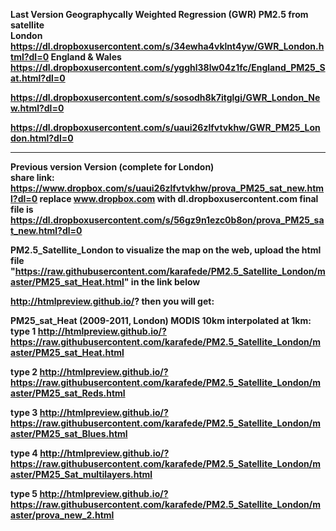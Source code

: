<strong>Last Version Geographycally Weighted Regression (GWR) PM2.5 from satellite<br>
<strong>London
https://dl.dropboxusercontent.com/s/34ewha4vklnt4yw/GWR_London.html?dl=0
<strong>England & Wales
https://dl.dropboxusercontent.com/s/ygghl38lw04z1fc/England_PM25_Sat.html?dl=0

https://dl.dropboxusercontent.com/s/sosodh8k7itglgi/GWR_London_New.html?dl=0

https://dl.dropboxusercontent.com/s/uaui26zlfvtvkhw/GWR_PM25_London.html?dl=0<strong><br>


------------------------------------------------------------------------------------------------
<strong>Previous version Version (complete for London)</strong><br>
share link: https://www.dropbox.com/s/uaui26zlfvtvkhw/prova_PM25_sat_new.html?dl=0
replace www.dropbox.com with dl.dropboxusercontent.com
final file is
https://dl.dropboxusercontent.com/s/56gz9n1ezc0b8on/prova_PM25_sat_new.html?dl=0




PM2.5_Satellite_London
to visualize the map on the web, upload the html file 
"https://raw.githubusercontent.com/karafede/PM2.5_Satellite_London/master/PM25_sat_Heat.html" in the link below

http://htmlpreview.github.io/?
then you will get:

PM25_sat_Heat (2009-2011, London) MODIS 10km interpolated at 1km:
type 1
http://htmlpreview.github.io/?https://raw.githubusercontent.com/karafede/PM2.5_Satellite_London/master/PM25_sat_Heat.html

type 2
http://htmlpreview.github.io/?https://raw.githubusercontent.com/karafede/PM2.5_Satellite_London/master/PM25_sat_Reds.html

type 3
http://htmlpreview.github.io/?https://raw.githubusercontent.com/karafede/PM2.5_Satellite_London/master/PM25_sat_Blues.html

type 4
http://htmlpreview.github.io/?https://raw.githubusercontent.com/karafede/PM2.5_Satellite_London/master/PM25_Sat_multilayers.html

type 5
http://htmlpreview.github.io/?https://raw.githubusercontent.com/karafede/PM2.5_Satellite_London/master/prova_new_2.html 


